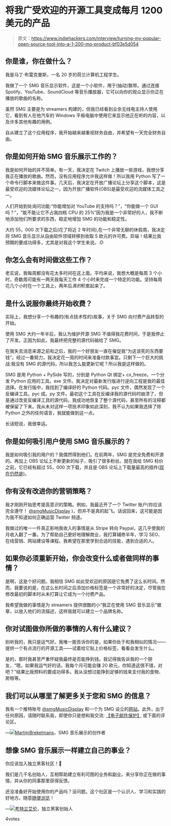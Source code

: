 # 将我广受欢迎的开源工具变成每月 1200 美元的产品

> 原文：<https://www.indiehackers.com/interview/turning-my-popular-open-source-tool-into-a-1-200-mo-product-bf03e5d054>

## 你是谁，你在做什么？

我是马丁·布雷克曼斯，一名 20 岁的荷兰计算机工程学生。

我做了一个 SMG 音乐显示软件，这是一个小软件，用于(抽动)飘带。通过连接 Spotify、YouTube、SoundCloud 等音乐播放器，它可以向你的观众显示你正在播放的歌曲的名称。

虽然 SMG 主要是为 streamers 构建的，但我已经看到业余无线电主持人使用它，看到有人在他汽车的 Windows 平板电脑中使用它来显示他正在听的内容，以及许多其他有趣的用例。

自从建立了这个应用程序，我开始越来越重视财务自由，并希望有一天完全财务自由。

## 你是如何开始 SMG 音乐展示工作的？

我是如何开始的并不简单。有一天，我决定在 Twitch 上播放一些游戏，我想分享我正在播放的歌曲。然而，没有应用程序允许我这样做！所以我用 Python 写了一个命令行脚本来做这件事。几天后，我决定在开放广播论坛上分享这个脚本，这是最受欢迎的流媒体论坛之一，因为开放广播软件(OBS)是最受欢迎的流媒体工具之一。

人们开始到处询问功能:“你能增加对 YouTube 的支持吗？”，“你能做一个 GUI 吗？”，“能不能让它不占我四核 CPU 的 25%”因为我是一个非常好的人，我不断地添加他们所要求的东西，稳定地增加 SMG 的功能和稳定性。

大约 55，000 次下载之后(花了将近 2 年时间),在一个非常无聊的休假周，我决定将 SMG 音乐显示从自由软件领域转移到收取 5 欧元的许可费。异端！结果比我预期的要成功得多，尤其是对我这个学生来说。:D

## 你怎么会有时间做这些工作？

老实说，我每周都没有花太多时间在这上面。平均来说，我想大概是每周 3 个小时，奇数周可能有一两天我每天工作 4 个小时来完成一个特定的功能。坚持每周花几个小时在一个工具上，两年后*真的*积累起来了。

## 是什么说服你最终开始收费？

实际上，我想分享一个有趣的(有点技术性的)故事，关于 SMG 向付费产品转型的开始。

使用 SMG 大约一年半后，我认为维护开源 SMG 不值得我花费时间，于是我停止了开发。正因为如此，我最终把完整的源代码输给了 SMG。

在我失去消息来源之前和之后，我的一个好朋友一直在催促我“为这该死的东西要钱”。经过一番努力，我决定花一周的时间来准备付款事宜。只剩下一个巨大的挑战:我没有 SMG 的源代码，所以我怎么能更新它呢？所以我是这样做的。

SMG 是用 Python + PySide 写的，分别是 Python Qt 绑定+ cx_freeze，一个分发 Python 应用的工具。exe 文件。我决定对最新发行版进行逆向工程是我的最佳选择。在发行版中，我找到了编译好的 Python 代码。pyc 文件，偶然发现了一个反编译工具。pyc 成。py 文件。最初这个工具在反编译我的源代码时崩溃了，但是通过改变反编译工具的源代码，我成功地恢复了整个源代码，甚至所有的注释都被保留了下来。我从未对这样一项技术印象如此深刻，我不认为如果我选择了除 Python 之外的任何语言，我就能做到这一点。

长话短说，我很幸运。

## 你是如何吸引用户使用 SMG 音乐展示的？

我是如何吸引我的用户的？我偶然得到他们。在前两年，SMG 是完全免费和开源的。再加上 OBS 论坛上不断更新的帖子，吸引了很多粉丝。就在我给 SMG 标价之前，它已经有超过 55，000 次下载，并且是 OBS 论坛上下载量最高的插件([现在仍然是](https://obsproject.com/forum/resources/?order=download_count))。

## 你有没有改进你的营销策略？

我才刚刚开始思考提高意识的策略。例如，我最近开了一个 Twitter 账户(你应该完全遵守！ [@smgMusicDisplay](https://twitter.com/smgMusicDisplay) )，但并不是真的起飞。话说回来，这可能是因为我不知道如何正确运营 Twitter 频道。

我做过的唯一一件真正影响我收入的事情是从 Stripe 转向 Paypal，这几乎使我的月收入翻了一番。为了帮助自己更好地理解商业，我打算辅修半年，学习 SEO、在线营销、网站建设等课程。我希望在那里学到合适的技能，遇到合适的人。

## 如果你必须重新开始，你会改变什么或者做同样的事情？

是啊，这是个好问题。我相信 SMG 如此受欢迎的原因是它免费了这么长时间。然而，我要说的是，在这么长时间之后添加价格标签是一个非常好的决定，尽管我在修改最初的脚本时从未打算让它成为一个付费产品。

我希望我做的事情是为 streamers 提供很酷的小“我正在使用 SMG 音乐显示”徽章，以放入他们的流描述，这样我就可以建立一个品牌名称。

## 你对试图做你所做的事情的人有什么建议？

别听我的，我只是运气好。我唯一能告诉你的是，如果你处于和我相似的情况——提供一个有点流行的开源工具——试着给它贴上价格标签，看看会发生什么。

是的，那时我甚至严重怀疑我最终是否能挣到钱。我记得我告诉我的一个朋友，“嗯，如果我运气好的话，我每个月可能会赚 20 欧元，你知道这很不错，对吧？”结果比我预料的要成功得多。我从没想过能挣到足够的钱来支付我的食物、房租等。

## 我们可以从哪里了解更多关于您和 SMG 的信息？

我有一个推特账号 [@smgMusicDisplay](https://twitter.com/smgMusicDisplay) 和一个为 SMG 设立的[网站](https://martijnbrekelmans.com/SMG/index.php)。此外，出于任何原因，请随时联系我，即使你只是想和我交流: [【电子邮件保护】](/cdn-cgi/l/email-protection#67140a00270a0615130e0d090515020c020b0a0609144904080a) 或下面的评论区。

—[<picture id="ember5249827" class="user-avatar ember-view user-link__avatar">![](img/82bd3bb4769a3aa1cd13889ee7c0fa91.png)</picture>MartijnBrekelmans](/MartijnBrekelmans?id=fLe871LIFhY6c1WGiZACWTdyyu02)，SMG 音乐展示的创作者

## 想像 SMG 音乐展示一样建立自己的事业？

你应该加入独立黑客社区！🤗

我们是几千名创始人，互相帮助建立有利可图的业务和副业。来分享你正在做的事情，并从你的同事那里获得反馈。

还没准备好开始使用你的产品吗？没问题。这个社区是一个认识人、学习和实践的好地方。随意[随便浏览](/)！

—[<picture id="ember5249832" class="user-avatar ember-view user-link__avatar">![](img/82bd3bb4769a3aa1cd13889ee7c0fa91.png)</picture>考特兰艾伦](/csallen?id=ibTLPyjwVebnZjMGKvz6ztarnuV2)，独立黑客创始人

4votes